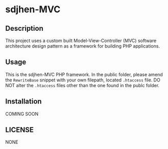 # sdjhen-MVC

## Description

This project uses a custom built Model-View-Controller (MVC) software architecture design pattern as a framework for building PHP applications.

## Usage

This is the sdjhen-MVC PHP framework. In the public folder, please amend the `RewriteBase` snippet with your own filepath, located `.htaccess` file. DO NOT alter the `.htaccess` files other than the one found in the publc folder.

## Installation

COMING SOON

## LICENSE

NONE
